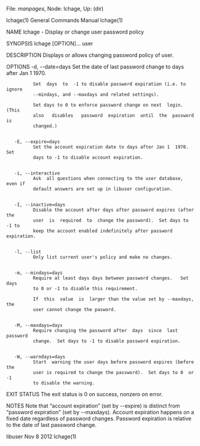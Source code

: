 File: *manpages*,  Node: lchage,  Up: (dir)

lchage(1)                   General Commands Manual                  lchage(1)



NAME
       lchage - Display or change user password policy


SYNOPSIS
       lchage [OPTION]... user


DESCRIPTION
       Displays or allows changing password policy of user.


OPTIONS
       -d, --date=days
              Set the date of last password change to days after Jan 1 1970.

              Set  days  to  -1 to disable password expiration (i.e. to ignore
              --mindays, and --maxdays and related settings).

              Set days to 0 to enforce password change on next  login.   (This
              also   disables   password  expiration  until  the  password  is
              changed.)


       -E, --expire=days
              Set the account expiration date to days after Jan 1  1970.   Set
              days to -1 to disable account expiration.


       -i, --interactive
              Ask  all questions when connecting to the user database, even if
              default answers are set up in libuser configuration.


       -I, --inactive=days
              Disable the account after days after password expires (after the
              user  is  required  to  change the password).  Set days to -1 to
              keep the account enabled indefinitely after password expiration.


       -l, --list
              Only list current user's policy and make no changes.


       -m, --mindays=days
              Require at least days days between password changes.   Set  days
              to 0 or -1 to disable this requirement.

              If  this  value  is  larger than the value set by --maxdays, the
              user cannot change the pasword.


       -M, --maxdays=days
              Require changing the password after  days  since  last  password
              change.  Set days to -1 to disable password expiration.


       -W, --warndays=days
              Start  warning the user days before password expires (before the
              user is required to change the password).  Set days to 0  or  -1
              to disable the warning.


EXIT STATUS
       The exit status is 0 on success, nonzero on error.


NOTES
       Note  that  “account  expiration”  (set  by  --expire) is distinct from
       “password expiration” (set by --maxdays).  Account  expiration  happens
       on a fixed date regardless of password changes.  Password expiration is
       relative to the date of last password change.



libuser                           Nov 8 2012                         lchage(1)
